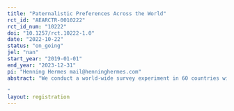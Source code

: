 ```yaml
---
title: "Paternalistic Preferences Across the World"
rct_id: "AEARCTR-0010222"
rct_id_num: "10222"
doi: "10.1257/rct.10222-1.0"
date: "2022-10-22"
status: "on_going"
jel: "nan"
start_year: "2019-01-01"
end_year: "2023-12-31"
pi: "Henning Hermes mail@henninghermes.com"
abstract: "We conduct a world-wide survey experiment in 60 countries with more than 60’000 participants and implement a between-subject design to measure paternalistic preferences. We collect attitudes towards government interventions and randomly vary the nature of the intervention: either interventions that limit freedom (hard paternalism) or interventions that do not limit freedom (soft paternalism). Furthermore, we complement the general question on government interventions with questions on specific policies to learn about the determinants of policy attitudes. Finally, we measure respondents’ beliefs about the ability of individuals to make good decisions for themselves and confidence in the governments ability to make good decisions for its citizens, as well as the respondents’ perception of their own personal freedom.
"
layout: registration
---
```


